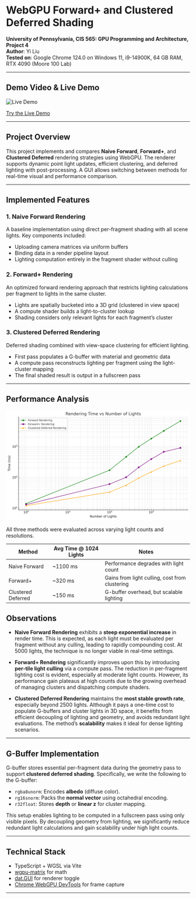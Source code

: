 # WebGPU Forward+ and Clustered Deferred Shading

**University of Pennsylvania, CIS 565: GPU Programming and Architecture, Project 4**  
**Author**: Yi Liu  
**Tested on**: Google Chrome 124.0 on Windows 11, i9-14900K, 64 GB RAM, RTX 4090 (Moore 100 Lab)

---

## Demo Video & Live Demo
![Live Demo](images/demo.gif)

[Try the Live Demo](https://yiliu7.github.io/Project4-WebGPU-Forward-Plus-and-Clustered-Deferred)


---

## Project Overview

This project implements and compares **Naive Forward**, **Forward+**, and **Clustered Deferred** rendering strategies using WebGPU. The renderer supports dynamic point light updates, efficient clustering, and deferred lighting with post-processing. A GUI allows switching between methods for real-time visual and performance comparison.

---

## Implemented Features

### 1. Naive Forward Rendering

A baseline implementation using direct per-fragment shading with all scene lights. Key components included:

- Uploading camera matrices via uniform buffers
- Binding data in a render pipeline layout
- Lighting computation entirely in the fragment shader without culling

### 2. Forward+ Rendering

An optimized forward rendering approach that restricts lighting calculations per fragment to lights in the same cluster.

- Lights are spatially bucketed into a 3D grid (clustered in view space)
- A compute shader builds a light-to-cluster lookup
- Shading considers only relevant lights for each fragment’s cluster

### 3. Clustered Deferred Rendering

Deferred shading combined with view-space clustering for efficient lighting.

- First pass populates a G-buffer with material and geometric data
- A compute pass reconstructs lighting per fragment using the light-cluster mapping
- The final shaded result is output in a fullscreen pass

---

## Performance Analysis

[![Runtime](images/runtime.png)](https://yiliu7.github.io/Project4-WebGPU-Forward-Plus-and-Clustered-Deferred)

All three methods were evaluated across varying light counts and resolutions.

| Method             | Avg Time @ 1024 Lights | Notes                                   |
|--------------------|------------------------|------------------------------------------|
| Naive Forward      | ~1100 ms                  | Performance degrades with light count |
| Forward+           | ~320 ms                  | Gains from light culling, cost from clustering |
| Clustered Deferred | ~150 ms                  | G-buffer overhead, but scalable lighting |

## Observations

- **Naive Forward Rendering** exhibits a **steep exponential increase** in render time. This is expected, as each light must be evaluated per fragment without any culling, leading to rapidly compounding cost. At 5000 lights, the technique is no longer viable in real-time settings.

- **Forward+ Rendering** significantly improves upon this by introducing **per-tile light culling** via a compute pass. The reduction in per-fragment lighting cost is evident, especially at moderate light counts. However, its performance gain plateaus at high counts due to the growing overhead of managing clusters and dispatching compute shaders.

- **Clustered Deferred Rendering** maintains the **most stable growth rate**, especially beyond 2500 lights. Although it pays a one-time cost to populate G-buffers and cluster lights in 3D space, it benefits from efficient decoupling of lighting and geometry, and avoids redundant light evaluations. The method’s **scalability** makes it ideal for dense lighting scenarios.


---

## G-Buffer Implementation

G-buffer stores essential per-fragment data during the geometry pass to support **clustered deferred shading**. Specifically, we write the following to the G-buffer:

- `rgba8unorm`: Encodes **albedo** (diffuse color).
- `rg16snorm`: Packs the **normal vector** using octahedral encoding.
- `r32float`: Stores **depth** or **linear z** for cluster mapping.

This setup enables lighting to be computed in a fullscreen pass using only visible pixels. By decoupling geometry from lighting, we significantly reduce redundant light calculations and gain scalability under high light counts.

---

## Technical Stack

- TypeScript + WGSL via Vite
- [wgpu-matrix](https://github.com/greggman/wgpu-matrix) for math
- [dat.GUI](https://github.com/dataarts/dat.gui) for renderer toggle
- [Chrome WebGPU DevTools](https://chromewebstore.google.com/detail/webgpu-devtools/ckabpgjkjmbkfmichbbgcgbelkbbpopi) for frame capture


---

